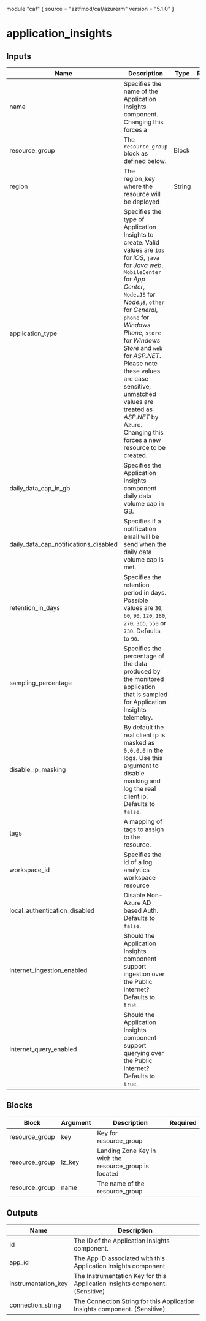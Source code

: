 module "caf" {
  source  = "aztfmod/caf/azurerm"
  version = "5.1.0"
}

# application_insights

## Inputs
| Name | Description | Type | Required |
|------|-------------|------|:--------:|
|name| Specifies the name of the Application Insights component. Changing this forces a||True|
|resource_group|The `resource_group` block as defined below.|Block|True|
| region |The region_key where the resource will be deployed|String|True|
|application_type| Specifies the type of Application Insights to create. Valid values are `ios` for _iOS_, `java` for _Java web_, `MobileCenter` for _App Center_, `Node.JS` for _Node.js_, `other` for _General_, `phone` for _Windows Phone_, `store` for _Windows Store_ and `web` for _ASP.NET_. Please note these values are case sensitive; unmatched values are treated as _ASP.NET_ by Azure. Changing this forces a new resource to be created.||True|
|daily_data_cap_in_gb| Specifies the Application Insights component daily data volume cap in GB.||False|
|daily_data_cap_notifications_disabled| Specifies if a notification email will be send when the daily data volume cap is met.||False|
|retention_in_days| Specifies the retention period in days. Possible values are `30`, `60`, `90`, `120`, `180`, `270`, `365`, `550` or `730`. Defaults to `90`.||False|
|sampling_percentage| Specifies the percentage of the data produced by the monitored application that is sampled for Application Insights telemetry.||False|
|disable_ip_masking| By default the real client ip is masked as `0.0.0.0` in the logs. Use this argument to disable masking and log the real client ip. Defaults to `false`.||False|
|tags| A mapping of tags to assign to the resource.||False|
|workspace_id| Specifies the id of a log analytics workspace resource||False|
|local_authentication_disabled| Disable Non-Azure AD based Auth. Defaults to `false`.||False|
|internet_ingestion_enabled | Should the Application Insights component support ingestion over the Public Internet? Defaults to `true`.||False|
|internet_query_enabled| Should the Application Insights component support querying over the Public Internet? Defaults to `true`.||False|

## Blocks
| Block | Argument | Description | Required |
|-------|----------|-------------|----------|
|resource_group| key | Key for  resource_group||| Required if  |
|resource_group| lz_key |Landing Zone Key in wich the resource_group is located|||True|
|resource_group| name | The name of the resource_group |||True|

## Outputs
| Name | Description |
|------|-------------|
|id|The ID of the Application Insights component.|||
|app_id|The App ID associated with this Application Insights component.|||
|instrumentation_key|The Instrumentation Key for this Application Insights component. (Sensitive)|||
|connection_string|The Connection String for this Application Insights component. (Sensitive)|||
